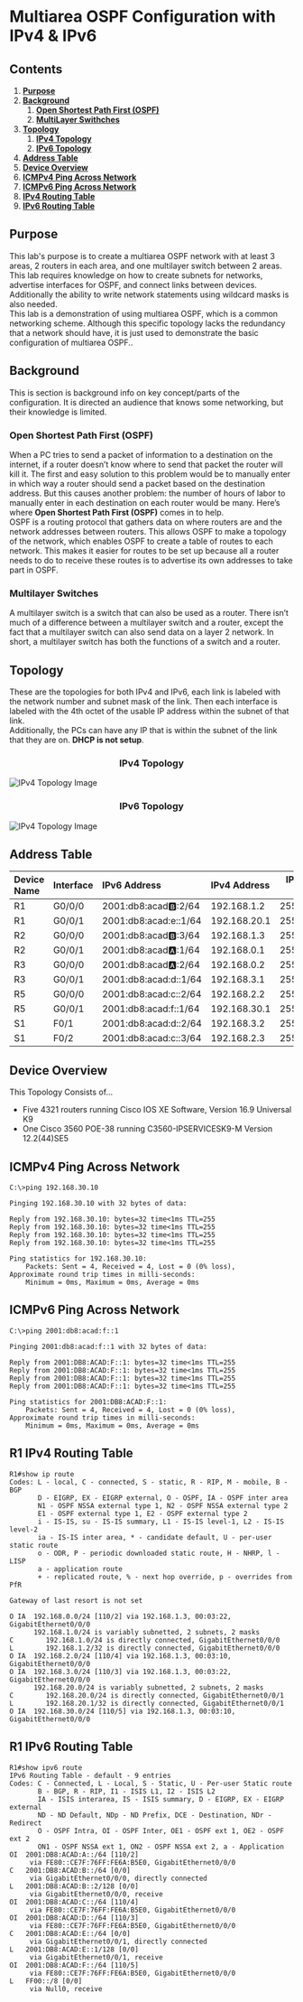 # Multiarea OSPF Configuration with IPv4 & IPv6

## Contents

1. [**Purpose**](#purpose)
2. [**Background**](#background)
     1. [**Open Shortest Path First (OSPF)**](#open-shortest-path-first-ospf)
     2. [**MultiLayer Swithches**](#multilayer-switches)
3. [**Topology**](#topology)
     1. [**IPv4 Topology**](#ipv4-topology)
     2. [**IPv6 Topology**](#ipv6-topology)
4. [**Address Table**](#address-table)
5. [**Device Overview**](#device-overview)
6. [**ICMPv4 Ping Across Network**](#icmpv4-ping-across-network)
7. [**ICMPv6 Ping Across Network**](#icmpv6-ping-across-network)
8. [**IPv4 Routing Table**](#ipv4-topology)
9. [**IPv6 Routing Table**](#ipv6-topology)

## Purpose

This lab's purpose is to create a multiarea OSPF network with at least 3 areas, 2 routers in each area, and one multilayer switch between 2 areas. This lab requires knowledge on how to create subnets for networks, advertise interfaces for OSPF, and connect links between devices. Additionally the ability to write network statements using wildcard masks is also needed.\
This lab is a demonstration of using multiarea OSPF, which is a common networking scheme. Although this specific topology lacks the redundancy that a network should have, it is just used to demonstrate the basic configuration of multiarea OSPF..

## Background

This is section is background info on key concept/parts of the configuration. It is directed an audience that knows some networking, but their knowledge is limited.

### Open Shortest Path First (OSPF)

When a PC tries to send a packet of information to a destination on the internet, if a router doesn’t know where to send that packet the router will kill it. The first and easy solution to this problem would be to manually enter in which way a router should send a packet based on the destination address. But this causes another problem: the number of hours of labor to manually enter in each destination on each router would be many. Here’s where **Open Shortest Path First (OSPF)** comes in to help.\
OSPF is a routing protocol that gathers data on where routers are and the network addresses between routers. This allows OSPF to make a topology of the network, which enables OSPF to create a table of routes to each network. This makes it easier for routes to be set up because all a router needs to do to receive these routes is to advertise its own addresses to take part in OSPF.

### Multilayer Switches

A multilayer switch is a switch that can also be used as a router. There isn’t much of a difference between a multilayer switch and a router, except the fact that a multilayer switch can also send data on a layer 2 network. In short, a multilayer switch has both the functions of a switch and a router.

## Topology

These are the topologies for both IPv4 and IPv6, each link is labeled with the network number and subnet mask of the link. Then each interface is labeled with the 4th octet of the usable IP address within the subnet of that link.\
Additionally, the PCs can have any IP that is within the subnet of the link that they are on. **DHCP is not setup**.

### <center>IPv4 Topology</center>

![IPv4 Topology Image](Images\IPv4.Topology.png)

### <center>IPv6 Topology</center>

![IPv4 Topology Image](Images\IPv6.Topology.png)

## Address Table

|Device Name|Interface|IPv6 Address         |IPv4 Address|IPv4 Subnet Mask|
|:----------|:--------|:--------------------|:-----------|:--------------:|
|R1         |G0/0/0   |2001:db8:acad:b::2/64|192.168.1.2 |255.255.255.0   |
|R1         |G0/0/1   |2001:db8:acad:e::1/64|192.168.20.1|255.255.255.0   |
|R2         |G0/0/0   |2001:db8:acad:b::3/64|192.168.1.3 |255.255.255.0   |
|R2         |G0/0/1   |2001:db8:acad:a::1/64|192.168.0.1 |255.255.255.0   |
|R3         |G0/0/0   |2001:db8:acad:a::2/64|192.168.0.2 |255.255.255.0   |
|R3         |G0/0/1   |2001:db8:acad:d::1/64|192.168.3.1 |255.255.255.0   |
|R5         |G0/0/0   |2001:db8:acad:c::2/64|192.168.2.2 |255.255.255.0   |
|R5         |G0/0/1   |2001:db8:acad:f::1/64|192.168.30.1|255.255.255.0   |
|S1         |F0/1     |2001:db8:acad:d::2/64|192.168.3.2 |255.255.255.0   |
|S1         |F0/2     |2001:db8:acad:c::3/64|192.168.2.3 |255.255.255.0   |

## Device Overview

This Topology Consists of...

- Five 4321 routers running Cisco IOS XE Software, Version 16.9 Universal K9
- One Cisco 3560 POE-38 running C3560-IPSERVICESK9-M Version 12.2(44)SE5

## ICMPv4 Ping Across Network

```text
C:\>ping 192.168.30.10

Pinging 192.168.30.10 with 32 bytes of data:

Reply from 192.168.30.10: bytes=32 time<1ms TTL=255
Reply from 192.168.30.10: bytes=32 time<1ms TTL=255
Reply from 192.168.30.10: bytes=32 time<1ms TTL=255
Reply from 192.168.30.10: bytes=32 time<1ms TTL=255

Ping statistics for 192.168.30.10:
    Packets: Sent = 4, Received = 4, Lost = 0 (0% loss),
Approximate round trip times in milli-seconds:
    Minimum = 0ms, Maximum = 0ms, Average = 0ms
```

## ICMPv6 Ping Across Network

```text
C:\>ping 2001:db8:acad:f::1

Pinging 2001:db8:acad:f::1 with 32 bytes of data:

Reply from 2001:DB8:ACAD:F::1: bytes=32 time<1ms TTL=255
Reply from 2001:DB8:ACAD:F::1: bytes=32 time<1ms TTL=255
Reply from 2001:DB8:ACAD:F::1: bytes=32 time<1ms TTL=255
Reply from 2001:DB8:ACAD:F::1: bytes=32 time<1ms TTL=255

Ping statistics for 2001:DB8:ACAD:F::1:
    Packets: Sent = 4, Received = 4, Lost = 0 (0% loss),
Approximate round trip times in milli-seconds:
    Minimum = 0ms, Maximum = 0ms, Average = 0ms
```

## R1 IPv4 Routing Table

```text
R1#show ip route
Codes: L - local, C - connected, S - static, R - RIP, M - mobile, B - BGP
       D - EIGRP, EX - EIGRP external, O - OSPF, IA - OSPF inter area
       N1 - OSPF NSSA external type 1, N2 - OSPF NSSA external type 2
       E1 - OSPF external type 1, E2 - OSPF external type 2
       i - IS-IS, su - IS-IS summary, L1 - IS-IS level-1, L2 - IS-IS level-2
       ia - IS-IS inter area, * - candidate default, U - per-user static route
       o - ODR, P - periodic downloaded static route, H - NHRP, l - LISP
       a - application route
       + - replicated route, % - next hop override, p - overrides from PfR

Gateway of last resort is not set

O IA  192.168.0.0/24 [110/2] via 192.168.1.3, 00:03:22, GigabitEthernet0/0/0
      192.168.1.0/24 is variably subnetted, 2 subnets, 2 masks
C        192.168.1.0/24 is directly connected, GigabitEthernet0/0/0
L        192.168.1.2/32 is directly connected, GigabitEthernet0/0/0
O IA  192.168.2.0/24 [110/4] via 192.168.1.3, 00:03:10, GigabitEthernet0/0/0
O IA  192.168.3.0/24 [110/3] via 192.168.1.3, 00:03:22, GigabitEthernet0/0/0
      192.168.20.0/24 is variably subnetted, 2 subnets, 2 masks
C        192.168.20.0/24 is directly connected, GigabitEthernet0/0/1
L        192.168.20.1/32 is directly connected, GigabitEthernet0/0/1
O IA  192.168.30.0/24 [110/5] via 192.168.1.3, 00:03:10, GigabitEthernet0/0/0
```

## R1 IPv6 Routing Table

```text
R1#show ipv6 route
IPv6 Routing Table - default - 9 entries
Codes: C - Connected, L - Local, S - Static, U - Per-user Static route
       B - BGP, R - RIP, I1 - ISIS L1, I2 - ISIS L2
       IA - ISIS interarea, IS - ISIS summary, D - EIGRP, EX - EIGRP external
       ND - ND Default, NDp - ND Prefix, DCE - Destination, NDr - Redirect
       O - OSPF Intra, OI - OSPF Inter, OE1 - OSPF ext 1, OE2 - OSPF ext 2
       ON1 - OSPF NSSA ext 1, ON2 - OSPF NSSA ext 2, a - Application
OI  2001:DB8:ACAD:A::/64 [110/2]
     via FE80::CE7F:76FF:FE6A:B5E0, GigabitEthernet0/0/0
C   2001:DB8:ACAD:B::/64 [0/0]
     via GigabitEthernet0/0/0, directly connected
L   2001:DB8:ACAD:B::2/128 [0/0]
     via GigabitEthernet0/0/0, receive
OI  2001:DB8:ACAD:C::/64 [110/4]
     via FE80::CE7F:76FF:FE6A:B5E0, GigabitEthernet0/0/0
OI  2001:DB8:ACAD:D::/64 [110/3]
     via FE80::CE7F:76FF:FE6A:B5E0, GigabitEthernet0/0/0
C   2001:DB8:ACAD:E::/64 [0/0]
     via GigabitEthernet0/0/1, directly connected
L   2001:DB8:ACAD:E::1/128 [0/0]
     via GigabitEthernet0/0/1, receive
OI  2001:DB8:ACAD:F::/64 [110/5]
     via FE80::CE7F:76FF:FE6A:B5E0, GigabitEthernet0/0/0
L   FF00::/8 [0/0]
     via Null0, receive
```
